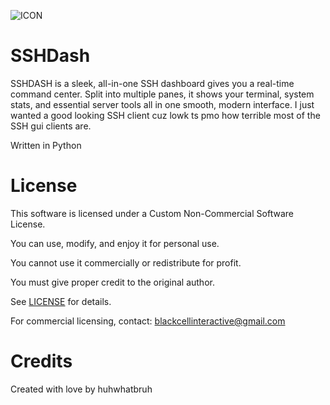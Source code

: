 

![ICON](https://github.com/user-attachments/assets/810994ac-084d-4228-905b-b60751e0f0c7)




# SSHDash
SSHDASH is a sleek, all-in-one SSH dashboard gives you a real-time command center. Split into multiple panes, it shows your terminal, system stats, and essential server tools all in one smooth, modern interface. 
I just wanted a good looking SSH client cuz lowk ts pmo how terrible most of the SSH gui clients are.

Written in Python




# License

This software is licensed under a Custom Non-Commercial Software License.

You can use, modify, and enjoy it for personal use.

You cannot use it commercially or redistribute for profit.

You must give proper credit to the original author.

See [LICENSE](https://github.com/huhwhatbruh/SSHDash/blob/main/LICENSE) for details.

For commercial licensing, contact: blackcellinteractive@gmail.com


# Credits

Created with love by huhwhatbruh
